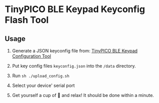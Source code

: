 # TinyPICO BLE Keypad Keyconfig Flash Tool

## Usage

1. Generate a JSON keyconfig file from: [TinyPICO BLE Keypad Configuration Tool](https://blog.driftking.tw/TinyPICO-BLE-Keypad-Key-Configuration-Tool/)

2. Put key config files `keyconfig.json` into the `/data` directory.

3. Run `sh ./upload_config.sh`

4. Select your device' serial port

5. Get yourself a cup of 🍵 and relax! It should be done within a minute.
